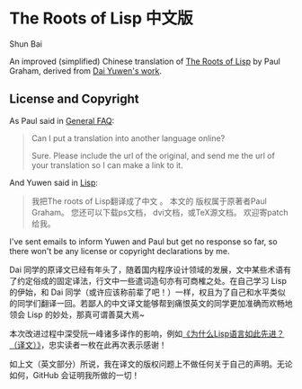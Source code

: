 The Roots of Lisp 中文版
========================
Shun Bai

An improved (simplified) Chinese translation of [The Roots of Lisp](http://www.paulgraham.com/rootsoflisp.html) by Paul Graham, derived from [Dai Yuwen's work](http://daiyuwen.freeshell.org/gb/rol/roots_of_lisp.html).

## License and Copyright

As Paul said in [General FAQ](http://www.paulgraham.com/gfaq.html):
> Can I put a translation into another language online?
> 
> Sure. Please include the url of the original, and send me the url of your translation so I can make a link to it.

And Yuwen said in [Lisp](http://daiyuwen.freeshell.org/gb/lisp.html):
> 我把The roots of Lisp翻译成了中文 。 本文的 版权属于原著者Paul Graham。 
> 您还可以下载ps文档， dvi文档，或TeX源文档。 欢迎寄patch给我。

I've sent emails to inform Yuwen and Paul but get no response so far, so there won't be any license or copyright declarations by me.

Dai 同学的原译文已经有年头了，随着国内程序设计领域的发展，文中某些术语有了约定俗成的固定译法，行文中一些遣词造句亦有可商榷之处。在自己学习 Lisp 的伊始，和 Dai 同学（或许应该称前辈了吧！）一样，权且为了自己和水平类似的同学们翻译一回。若鄙人的中文译文能够帮到痛恨英文的同学更加准确而欢畅地领会 Lisp 的妙处，那真可谓善莫大焉~

本次改进过程中深受阮一峰诸多译作的影响，例如[《为什么Lisp语言如此先进？（译文）》](http://www.ruanyifeng.com/blog/2010/10/why_lisp_is_superior.html)，忠实读者一枚在此再次表示感谢！

如上文（英文部分）所说，我在译文的版权问题上不做任何关于自己的声明。无论如何，GitHub 会证明我所做的一切！
